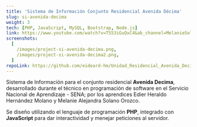 ```yaml
---
title: 'Sistema de Información Conjunto Residencial Avenida Décima'
slug: si-avenida-decima
weight: 3
tech: [PHP, JavaScript, MySQL, Bootstrap, Node.js]
link: https://www.youtube.com/watch?v=TS53iGuQxC4&ab_channel=MelanieSolano
screenshots:
  [
    /images/project-si-avenida-decima.png,
    /images/project-si-avenida-decima2.png,
  ]
repoLink: https://github.com/eideard-hm/Unidad_Residencial_Avenida_Decima
---
```


Sistema de Información para el conjunto residencial **Avenida Decima**, desarrollado durante el técnico en programación de software en el Servicio Nacional de Aprendizaje - SENA; por los aprendices Edier Heraldo Hernández Molano y Melanie Alejandra Solano Orozco.

Se diseño utilizando el lenguaje de programación **PHP**, integrado con **JavaScript** para dar interactividad y menejar peticiones al servidor.
